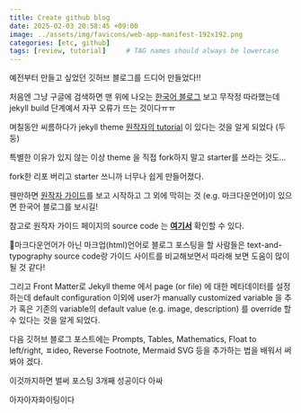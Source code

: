 ```yaml
---
title: Create github blog 
date: 2025-02-03 20:58:45 +09:00
image: ../assets/img/favicons/web-app-manifest-192x192.png
categories: [etc, github]
tags: [review, tutorial]     # TAG names should always be lowercase
---
```


예전부터 만들고 싶었던 깃허브 블로그를 드디어 만들었다!!

처음엔 그냥 구글에 검색하면 맨 위에 나오는 [한국어 블로그](https://wlqmffl0102.github.io/posts/WritingThe-First-post-1-Markdown-Grammar1/ "Dodev님 블로그") 보고 무작정 따라했는데 jekyll build 단계예서 자꾸 오류가 뜨는 것이다ㅠㅠ

며칠동안 씨름하다가 jekyll theme [원작자의 tutorial](https://chirpy.cotes.page/posts/getting-started/ "chirpy.cotes") 이 있다는 것을 알게 되었다 (두둥)

특별한 이유가 있지 않는 이상 theme 을 직접 fork하지 말고 starter를 쓰라는 것도...

fork한 리포 버리고 starter 쓰니까 너무나 쉽게 만들어졌다. 



웬만하면 [원작자 가이드](https://chirpy.cotes.page/)를 보고 시작하고 그 외에 막히는 것 (e.g. 마크다운언어)이 있으면 한국어 블로그를 보시길!

참고로 원작자 가이드 페이지의 source code 는 [**여기서**](https://github.com/cotes2020/chirpy-demo/tree/main/posts) 확인할 수 있다.

마크다운언어가 아닌 마크업(html)언어로 블로그 포스팅을 할 사람들은 text-and-typography source code랑 가이드 사이트를 비교해보면서 따라해 보면 도움이 많이 될 것 같다!

그리고 Front Matter로 Jekyll theme 에서 page (or file) 에 대한 메타데이터를 설정하는데 default configuration 이외에 user가 manually customized variable 을 추가 혹은 기존의 variable의 default value (e.g. image, description) 를 override 할 수 있다는 것을 알게 되었다.

다음 깃허브 블로그 포스트에는 Prompts, Tables, Mathematics, Float to left/right, ㅍideo, Reverse Footnote, Mermaid SVG 등을 추가하는 법을 배워서 써봐야 겠다.


이것까지하면 벌써 포스팅 3개째 성공이다 아싸

아자아자화이팅이다





